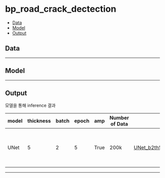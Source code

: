 # bp_road_crack_dectection

- [Data](#Data)
- [Model](#Model)
- [Output](#Output)

## Data

---

## Model

---

## Output
모델을 통해 inference 결과 <br>

|model|thickness|batch|epoch|amp|Number of Data|link|memo|
|---|---|---|---|---|---|---|---|
|UNet|5|2|5|True|200k|[UNet_b2th5dn200k_vn107](https://drive.google.com/file/d/16oFu4FxDwQbVyPMB2vod5tYuHAQfFryI/view?usp=sharing)|유리창을 통한 반사 피사체 주의 요망|

---


